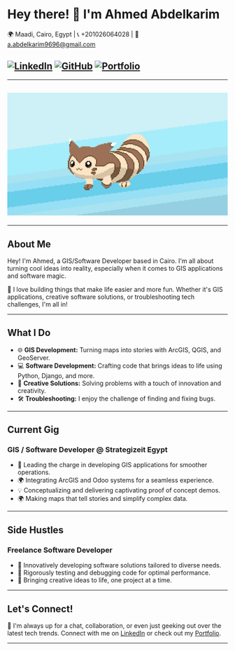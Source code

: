 # Hey there! 👋 I'm Ahmed Abdelkarim

🌍 Maadi, Cairo, Egypt | 📞 +201026064028 | 📧 a.abdelkarim9696@gmail.com

[![LinkedIn](https://img.shields.io/badge/LinkedIn-blue?style=flat&logo=linkedin&labelColor=blue)](https://linkedin.com/in/a-abdelkarim)
[![GitHub](https://img.shields.io/badge/GitHub-black?style=flat&logo=github&labelColor=black)](https://github.com/a-abdelkarim)
[![Portfolio](https://img.shields.io/badge/Portfolio-success?style=flat&logo=netlify)](https://a-abdelkarim.netlify.app)
---
---
![Profile Image](https://github.com/a-abdelkarim/a-abdelkarim/raw/main/main_image.gif)
---
---

## About Me

Hey! I'm Ahmed, a GIS/Software Developer based in Cairo. I'm all about turning cool ideas into reality, especially when it comes to GIS applications and software magic.

🚀 I love building things that make life easier and more fun. Whether it's GIS applications, creative software solutions, or troubleshooting tech challenges, I'm all in!

---

## What I Do

- 🌐 **GIS Development:** Turning maps into stories with ArcGIS, QGIS, and GeoServer.
- 💻 **Software Development:** Crafting code that brings ideas to life using Python, Django, and more.
- 🚀 **Creative Solutions:** Solving problems with a touch of innovation and creativity.
- 🛠️ **Troubleshooting:** I enjoy the challenge of finding and fixing bugs.

---

## Current Gig

### GIS / Software Developer @ Strategizeit Egypt

- 🚀 Leading the charge in developing GIS applications for smoother operations.
- 🌍 Integrating ArcGIS and Odoo systems for a seamless experience.
- 💡 Conceptualizing and delivering captivating proof of concept demos.
- 🌍 Making maps that tell stories and simplify complex data.

---

## Side Hustles

### Freelance Software Developer

- 🎉 Innovatively developing software solutions tailored to diverse needs.
- 🧐 Rigorously testing and debugging code for optimal performance.
- 🚀 Bringing creative ideas to life, one project at a time.

---

## Let's Connect!

🌟 I'm always up for a chat, collaboration, or even just geeking out over the latest tech trends. Connect with me on [LinkedIn](https://linkedin.com/in/a-abdelkarim) or check out my [Portfolio](https://a-abdelkarim.netlify.app).

---
